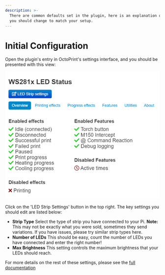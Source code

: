 ```yaml
---
description: >-
  There are common defaults set in the plugin, here is an explanation of those
  you should change to match your setup.
---
```


# Initial Configuration

Open the plugin's entry in OctoPrint's settings interface, and you should be presented with this view:

![WS281x LED Status settings](../../.gitbook/assets/settings.png)

Click on the 'LED Strip Settings' button in the top right. The key settings you should edit are listed below:

* **Strip Type** Select the type of strip you have connected to your Pi.  **Note:** This may not be exactly what you were sold, sometimes they send variations. If you have issues, please try similar strip types here.
* **Number of LEDs** This should be easy, count the number of LEDs you have connected and enter the right number!
* **Max Brightness** This setting controls the maximum brightness that your LEDs should reach.

For more details on the rest of these settings, please see the [full documentation](../../configuration/led-strip-configuration.md)



